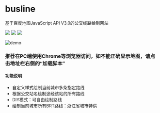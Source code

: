 # busline
基于百度地图JavaScript API V3.0的公交线路绘制网站

[![](https://img.shields.io/badge/Version-3.0-brightgreen.svg)](https://www.wzbus.xyz)
[![](https://img.shields.io/badge/BMap_JSAPI-3.0-blue.svg)](http://lbsyun.baidu.com/index.php?title=jspopular3.0)
[![](https://img.shields.io/badge/JQuery-3.4.1-blue.svg)](https://jquery.com/)

![demo](https://github.com/wzbus/busline/blob/master/demo.jpg)
### 推荐在PC端使用Chrome等浏览器访问，如不能正确显示地图，请点击地址栏右侧的“加载脚本”
#### 功能说明
* 自定义样式绘制当前城市多条指定路线
* 根据公交站名绘制途经该站的所有路线
* DIY模式：可自由绘制路线
* 绘制当前城市所有BRT路线：浙江省城市特供